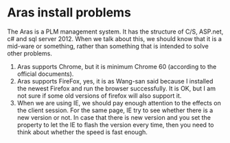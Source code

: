 # Aras install problems

The Aras is a PLM management system.
It has the structure of C/S, ASP.net, c# and sql server 2012.
When we talk about this, we should know that it is a mid-ware or something, rather than something that is intended to
solve other problems.

1) Aras supports Chrome, but it is minimum Chrome 60 (according to the official documents).
2) Aras supports FireFox, yes, it is as Wang-san said because I installed the newest Firefox and run the browser successfully.
It is OK, but I am not sure if some old versions of firefox will also support it.
3) When we are using IE, we should pay enough attention to the effects on the client session. For the same page, IE try to see
whether there is a new version or not. In case that there is new version and you set the property to let the IE to flash the
version every time, then you need to think about whether the speed is fast enough.
